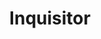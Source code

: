 ---
title: "Inquisitor"

feat:
  types: ["Psionic"]
  description: |
    You know when others lie.
  prerequisite: |
    Wis 13.
  benefit: |
    To use this feat, you must expend your psionic focus.

    You gain a +10 bonus on a {% skill_link sense-motive %} check to oppose a {% skill_link bluff %} check.

    You must decide whether or not to use this feat prior to making a Sense Motive check. If your check fails, or if the opponent isn't lying, you still expend your psionic focus.
---